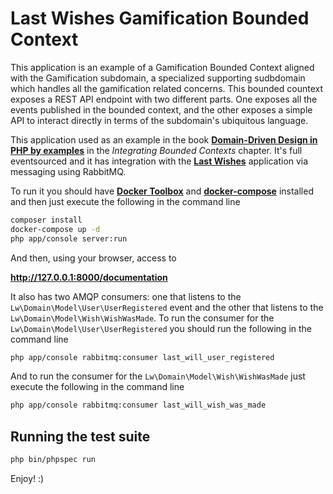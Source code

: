 Last Wishes Gamification Bounded Context
========================================

This application is an example of a Gamification Bounded Context aligned with the Gamification subdomain, a specialized supporting sudbdomain which handles all the gamification related concerns. This bounded countext exposes a REST API endpoint with two different parts. One exposes all the events published in the bounded context, and the other exposes a simple API to interact directly in terms of the subdomain's ubiquitous language.

This application used as an example in the book **[Domain-Driven Design in PHP by examples](https://leanpub.com/ddd-in-php)** in the *Integrating Bounded Contexts* chapter. It's full eventsourced and it has integration with the **[Last Wishes](https://github.com/dddinphp/last-wishes/)** application via messaging using RabbitMQ.

To run it you should have **[Docker Toolbox](https://www.docker.com/docker-toolbox)** and **[docker-compose](https://docs.docker.com/compose/)** installed and then just execute the following in the command line

```sh
composer install
docker-compose up -d
php app/console server:run
```

And then, using your browser, access to

**http://127.0.0.1:8000/documentation**

It also has two AMQP consumers: one that listens to the ```Lw\Domain\Model\User\UserRegistered``` event and the other that listens to the ```Lw\Domain\Model\Wish\WishWasMade```. To run the consumer for the ```Lw\Domain\Model\User\UserRegistered``` you should run the following in the command line

```sh
php app/console rabbitmq:consumer last_will_user_registered
```

And to run the consumer for the ```Lw\Domain\Model\Wish\WishWasMade``` just execute the following in the command line

```sh
php app/console rabbitmq:consumer last_will_wish_was_made
```

## Running the test suite

```sh
php bin/phpspec run
```

Enjoy! :)
